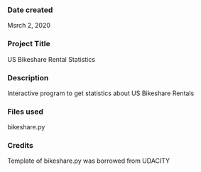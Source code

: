 ### Date created
Msrch 2, 2020

### Project Title
US Bikeshare Rental Statistics

### Description
Interactive program to get statistics about US Bikeshare Rentals

### Files used
bikeshare.py

### Credits
Template of bikeshare.py was borrowed from UDACITY

